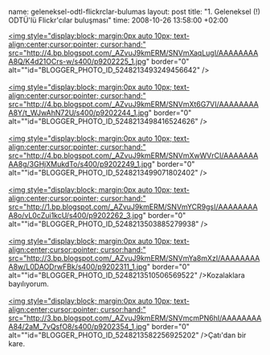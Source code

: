 name: geleneksel-odtl-flickrclar-bulumas
layout: post
title: "1. Geleneksel (!)  ODTÜ'lü Flickr'cılar buluşması"
time: 2008-10-26 13:58:00 +02:00

<a href="http://4.bp.blogspot.com/_AZvuJ9kmERM/SNVmXaqLugI/AAAAAAAAA8Q/K4d21OCrs-w/s1600-h/p9202225_1.jpg"><img style="display:block; margin:0px auto 10px; text-align:center;cursor:pointer; cursor:hand;" src="http://4.bp.blogspot.com/_AZvuJ9kmERM/SNVmXaqLugI/AAAAAAAAA8Q/K4d21OCrs-w/s400/p9202225_1.jpg" border="0" alt=""id="BLOGGER_PHOTO_ID_5248213493249456642" /></a><br /><br /><a href="http://4.bp.blogspot.com/_AZvuJ9kmERM/SNVmXt6G7VI/AAAAAAAAA8Y/t_WJwAhN72U/s1600-h/p9202244_1.jpg"><img style="display:block; margin:0px auto 10px; text-align:center;cursor:pointer; cursor:hand;" src="http://4.bp.blogspot.com/_AZvuJ9kmERM/SNVmXt6G7VI/AAAAAAAAA8Y/t_WJwAhN72U/s400/p9202244_1.jpg" border="0" alt=""id="BLOGGER_PHOTO_ID_5248213498416524626" /></a><br /><br /><a href="http://4.bp.blogspot.com/_AZvuJ9kmERM/SNVmXwWVrCI/AAAAAAAAA8g/3GHjXMukdTo/s1600-h/p9202249_1.jpg"><img style="display:block; margin:0px auto 10px; text-align:center;cursor:pointer; cursor:hand;" src="http://4.bp.blogspot.com/_AZvuJ9kmERM/SNVmXwWVrCI/AAAAAAAAA8g/3GHjXMukdTo/s400/p9202249_1.jpg" border="0" alt=""id="BLOGGER_PHOTO_ID_5248213499071802402" /></a><br /><br /><a href="http://1.bp.blogspot.com/_AZvuJ9kmERM/SNVmYCR9gsI/AAAAAAAAA8o/vL0cZui1kcU/s1600-h/p9202262_3.jpg"><img style="display:block; margin:0px auto 10px; text-align:center;cursor:pointer; cursor:hand;" src="http://1.bp.blogspot.com/_AZvuJ9kmERM/SNVmYCR9gsI/AAAAAAAAA8o/vL0cZui1kcU/s400/p9202262_3.jpg" border="0" alt=""id="BLOGGER_PHOTO_ID_5248213503885279938" /></a><br /><br /><a href="http://3.bp.blogspot.com/_AZvuJ9kmERM/SNVmYa8mXzI/AAAAAAAAA8w/L0DAODrwFBk/s1600-h/p9202311_1.jpg"><img style="display:block; margin:0px auto 10px; text-align:center;cursor:pointer; cursor:hand;" src="http://3.bp.blogspot.com/_AZvuJ9kmERM/SNVmYa8mXzI/AAAAAAAAA8w/L0DAODrwFBk/s400/p9202311_1.jpg" border="0" alt=""id="BLOGGER_PHOTO_ID_5248213510506569522" /></a>Kozalaklara bayılıyorum.<br /><br /><a href="http://3.bp.blogspot.com/_AZvuJ9kmERM/SNVmcmPN6hI/AAAAAAAAA84/2aM_7vQsfO8/s1600-h/p9202354_1.jpg"><img style="display:block; margin:0px auto 10px; text-align:center;cursor:pointer; cursor:hand;" src="http://3.bp.blogspot.com/_AZvuJ9kmERM/SNVmcmPN6hI/AAAAAAAAA84/2aM_7vQsfO8/s400/p9202354_1.jpg" border="0" alt=""id="BLOGGER_PHOTO_ID_5248213582256925202" /></a>Çatı'dan bir kare.
